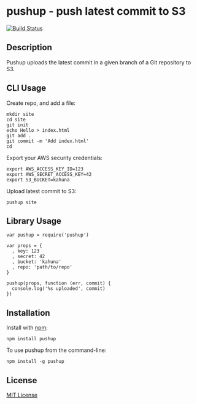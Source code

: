 # pushup - push latest commit to S3

[![Build Status](https://secure.travis-ci.org/michaelnisi/pushup.png)](http://travis-ci.org/michaelnisi/pushup)

## Description

Pushup uploads the latest commit in a given branch of a Git repository to S3.

## CLI Usage

Create repo, and add a file:

    mkdir site
    cd site
    git init
    echo Hello > index.html
    git add .
    git commit -m 'Add index.html'
    cd
    
Export your AWS security credentials:

    export AWS_ACCESS_KEY_ID=123
    export AWS_SECRET_ACCESS_KEY=42
    export S3_BUCKET=kahuna
    
Upload latest commit to S3:

    pushup site

## Library Usage

    var pushup = require('pushup')
    
    var props = { 
      , key: 123
      , secret: 42
      , bucket: 'kahuna'
      , repo: 'path/to/repo'
    }
    
    pushup(props, function (err, commit) {
      console.log('%s uploaded', commit)
    })

## Installation

Install with [npm](http://npmjs.org/):

    npm install pushup

To use pushup from the command-line:
    
    npm install -g pushup

## License

[MIT License](https://raw.github.com/michaelnisi/pushup/master/LICENSE)
